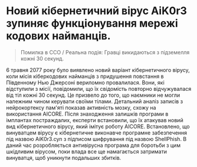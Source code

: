 # Новий кібернетичний вірус AiK0r3 зупиняє функціонування мережі кодових найманців.
> Помилка в CCO / Реальна подія: Гравці викидаються з підземелля кожні 30 секунд.

6 травня 2077 року було виявлено новий варіант кібернетичного вірусу, коли місія кіберкодових найманців з придушення повстання в Південному Нью Джерсоні вериломно провалилася. Вони, які відступили з місії, повідомили, що їх свідомість повторно відчужувалася від тіл кожні 30 секунд. Це призвело до того, що наємники не могли належним чином керувати своїми тілами. Детальний аналіз записів з нейрокортексу пам'яті показав активність мозку, схожу на використання AICORE. Після знаходження залишків програми в імплантах постраждалих, експерти встановили, що їх атакував новий вид кібернетичного вірусу, який імітує роботу AICORE. Встановлено, що винуватцем вірусу є кібернетичне виконавче програмне забезпечення під назвою AiK0r3.cyn з підписом шифрування під назвою ShellPhish. В даний час розробляється антивірусна програма для боротьби з цим шкідливим вірусом, поки влада все ще намагається затримати винуватця, щоб уникнути подальших збитків.
